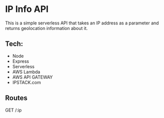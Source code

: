 # IP Info API
This is a simple serverless API that takes an IP address as a parameter and returns geolocation information about it.

## Tech:
- Node
- Express
- Serverless
- AWS Lambda
- AWS API GATEWAY
- IPSTACK.com

## Routes
GET /:ip 
